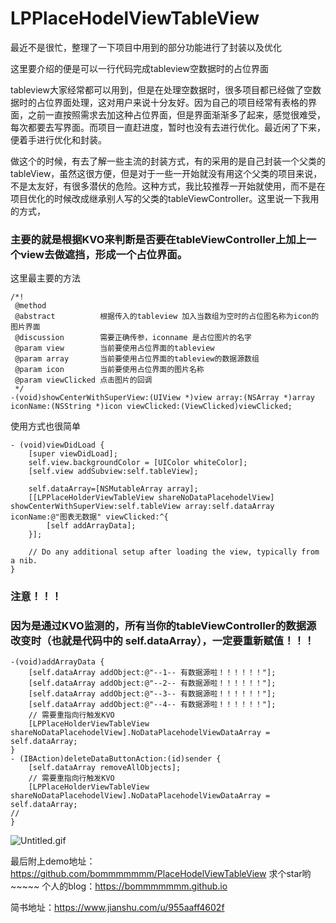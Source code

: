 # LPPlaceHodelViewTableView

最近不是很忙，整理了一下项目中用到的部分功能进行了封装以及优化

这里要介绍的便是可以一行代码完成tableview空数据时的占位界面

tableview大家经常都可以用到，但是在处理空数据时，很多项目都已经做了空数据时的占位界面处理，这对用户来说十分友好。因为自己的项目经常有表格的界面，之前一直按照需求去加这种占位界面，但是界面渐渐多了起来，感觉很难受，每次都要去写界面。而项目一直赶进度，暂时也没有去进行优化。最近闲了下来，便着手进行优化和封装。

做这个的时候，有去了解一些主流的封装方式，有的采用的是自己封装一个父类的tableView，虽然这很方便，但是对于一些一开始就没有用这个父类的项目来说，不是太友好，有很多潜伏的危险。这种方式，我比较推荐一开始就使用，而不是在项目优化的时候改成继承别人写的父类的tableViewController。这里说一下我用的方式，
### 主要的就是根据KVO来判断是否要在tableViewController上加上一个view去做遮挡，形成一个占位界面。

这里最主要的方法
```
/*!
 @method
 @abstract          根据传入的tableview 加入当数组为空时的占位图名称为icon的图片界面
 @discussion        需要正确传参，iconname 是占位图片的名字
 @param view        当前要使用占位界面的tableview
 @param array       当前要使用占位界面的tableview的数据源数组
 @param icon        当前要使用占位界面的图片名称
 @param viewClicked 点击图片的回调
 */
-(void)showCenterWithSuperView:(UIView *)view array:(NSArray *)array iconName:(NSString *)icon viewClicked:(ViewClicked)viewClicked;
```

使用方式也很简单
```
- (void)viewDidLoad {
    [super viewDidLoad];
    self.view.backgroundColor = [UIColor whiteColor];
    [self.view addSubview:self.tableView];
    
    self.dataArray=[NSMutableArray array];
    [[LPPlaceHolderViewTableView shareNoDataPlacehodelView] showCenterWithSuperView:self.tableView array:self.dataArray iconName:@"图表无数据" viewClicked:^{
        [self addArrayData];
    }];

    // Do any additional setup after loading the view, typically from a nib.
}
```


### 注意！！！
### 因为是通过KVO监测的，所有当你的tableViewController的数据源改变时（也就是代码中的 self.dataArray），一定要重新赋值！！！
```
-(void)addArrayData {
    [self.dataArray addObject:@"--1-- 有数据源啦！！！！！！"];
    [self.dataArray addObject:@"--2-- 有数据源啦！！！！！！"];
    [self.dataArray addObject:@"--3-- 有数据源啦！！！！！！"];
    [self.dataArray addObject:@"--4-- 有数据源啦！！！！！！"];
    // 需要重指向行触发KVO
    [LPPlaceHolderViewTableView shareNoDataPlacehodelView].NoDataPlacehodelViewDataArray = self.dataArray;    
}
- (IBAction)deleteDataButtonAction:(id)sender {
    [self.dataArray removeAllObjects];
    // 需要重指向行触发KVO
    [LPPlaceHolderViewTableView shareNoDataPlacehodelView].NoDataPlacehodelViewDataArray = self.dataArray;
//        
}
```
![Untitled.gif](http://upload-images.jianshu.io/upload_images/2251830-b1448f1fbca82ba0.gif?imageMogr2/auto-orient/strip%7CimageView2/2/w/1240)

最后附上demo地址：https://github.com/bommmmmmm/PlaceHodelViewTableView  求个star哟~~~~~
个人的blog：https://bommmmmmm.github.io

简书地址：https://www.jianshu.com/u/955aaff4602f

